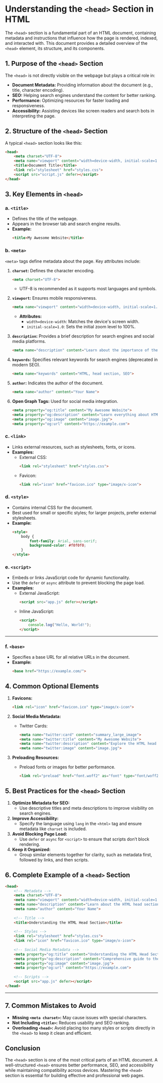 # Understanding the `<head>` Section in HTML

The `<head>` section is a fundamental part of an HTML document, containing metadata and instructions that influence how the page is rendered, indexed, and interacted with. This document provides a detailed overview of the `<head>` element, its structure, and its components.


## 1. Purpose of the `<head>` Section

The `<head>` is not directly visible on the webpage but plays a critical role in:
- **Document Metadata:** Providing information about the document (e.g., title, character encoding).
- **SEO:** Helping search engines understand the content for better ranking.
- **Performance:** Optimizing resources for faster loading and responsiveness.
- **Accessibility:** Assisting devices like screen readers and search bots in interpreting the page.

## 2. Structure of the `<head>` Section

A typical `<head>` section looks like this:
```html
<head>
    <meta charset="UTF-8">
    <meta name="viewport" content="width=device-width, initial-scale=1.0">
    <title>Document Title</title>
    <link rel="stylesheet" href="styles.css">
    <script src="script.js" defer></script>
</head>
```

## 3. Key Elements in `<head>`

### a. `<title>`
- Defines the title of the webpage.
- Appears in the browser tab and search engine results.
- **Example:**
  ```html
  <title>My Awesome Website</title>
  ```

### b. `<meta>`
`<meta>` tags define metadata about the page. Key attributes include:

1. **`charset`:** Defines the character encoding.
   ```html
   <meta charset="UTF-8">
   ```
   - UTF-8 is recommended as it supports most languages and symbols.

2. **`viewport`:** Ensures mobile responsiveness.
   ```html
   <meta name="viewport" content="width=device-width, initial-scale=1.0">
   ```
   - **Attributes:**
     - `width=device-width`: Matches the device's screen width.
     - `initial-scale=1.0`: Sets the initial zoom level to 100%.

3. **`description`:** Provides a brief description for search engines and social media platforms.
   ```html
   <meta name="description" content="Learn about the importance of the HTML head section.">
   ```

4. **`keywords`:** Specifies relevant keywords for search engines (deprecated in modern SEO).
   ```html
   <meta name="keywords" content="HTML, head section, SEO">
   ```

5. **`author`:** Indicates the author of the document.
   ```html
   <meta name="author" content="Your Name">
   ```

6. **Open Graph Tags:** Used for social media integration.
   ```html
   <meta property="og:title" content="My Awesome Website">
   <meta property="og:description" content="Learn everything about HTML's head section.">
   <meta property="og:image" content="image.jpg">
   <meta property="og:url" content="https://example.com">
   ```

### c. `<link>`
- Links external resources, such as stylesheets, fonts, or icons.
- **Examples:**
  - External CSS:
    ```html
    <link rel="stylesheet" href="styles.css">
    ```
  - Favicon:
    ```html
    <link rel="icon" href="favicon.ico" type="image/x-icon">
    ```

### d. `<style>`
- Contains internal CSS for the document.
- Best used for small or specific styles; for larger projects, prefer external stylesheets.
- **Example:**
  ```html
  <style>
      body {
          font-family: Arial, sans-serif;
          background-color: #f0f0f0;
      }
  </style>
  ```


### e. `<script>`
- Embeds or links JavaScript code for dynamic functionality.
- Use the `defer` or `async` attribute to prevent blocking the page load.
- **Examples:**
  - External JavaScript:
    ```html
    <script src="app.js" defer></script>
    ```
  - Inline JavaScript:
    ```html
    <script>
        console.log("Hello, World!");
    </script>
    ```

---

### f. `<base>`
- Specifies a base URL for all relative URLs in the document.
- **Example:**
  ```html
  <base href="https://example.com/">
  ```

## 4. Common Optional Elements

1. **Favicons:**
   ```html
   <link rel="icon" href="favicon.ico" type="image/x-icon">
   ```

2. **Social Media Metadata:**
   - Twitter Cards:
     ```html
     <meta name="twitter:card" content="summary_large_image">
     <meta name="twitter:title" content="My Awesome Website">
     <meta name="twitter:description" content="Explore the HTML head section in detail.">
     <meta name="twitter:image" content="image.jpg">
     ```

3. **Preloading Resources:**
   - Preload fonts or images for better performance.
     ```html
     <link rel="preload" href="font.woff2" as="font" type="font/woff2" crossorigin="anonymous">
     ```


## 5. Best Practices for the `<head>` Section

1. **Optimize Metadata for SEO:**
   - Use descriptive titles and meta descriptions to improve visibility on search engines.
2. **Improve Accessibility:**
   - Specify the language using `lang` in the `<html>` tag and ensure metadata like `charset` is included.
3. **Avoid Blocking Page Load:**
   - Use `defer` or `async` for `<script>` to ensure that scripts don’t block rendering.
4. **Keep it Organized:**
   - Group similar elements together for clarity, such as metadata first, followed by links, and then scripts.

## 6. Complete Example of a `<head>` Section

```html
<head>
    <!-- Metadata -->
    <meta charset="UTF-8">
    <meta name="viewport" content="width=device-width, initial-scale=1.0">
    <meta name="description" content="Learn about the HTML head section and its significance.">
    <meta name="author" content="Your Name">
    
    <!-- Title -->
    <title>Understanding the HTML Head Section</title>
    
    <!-- Styles -->
    <link rel="stylesheet" href="styles.css">
    <link rel="icon" href="favicon.ico" type="image/x-icon">
    
    <!-- Social Media Metadata -->
    <meta property="og:title" content="Understanding the HTML Head Section">
    <meta property="og:description" content="Comprehensive guide to the HTML head section.">
    <meta property="og:image" content="image.jpg">
    <meta property="og:url" content="https://example.com">
    
    <!-- Scripts -->
    <script src="app.js" defer></script>
</head>
```

---

## 7. Common Mistakes to Avoid

- **Missing `<meta charset>`:** May cause issues with special characters.
- **Not Including `<title>`:** Reduces usability and SEO ranking.
- **Overloading `<head>`:** Avoid placing too many styles or scripts directly in the `<head>` to keep it clean and efficient.

## Conclusion

The `<head>` section is one of the most critical parts of an HTML document. A well-structured `<head>` ensures better performance, SEO, and accessibility while maintaining compatibility across devices. Mastering the `<head>` section is essential for building effective and professional web pages.